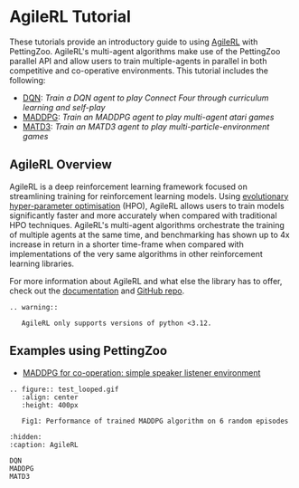 # AgileRL Tutorial

These tutorials provide an introductory guide to using [AgileRL](https://github.com/AgileRL/AgileRL) with PettingZoo. AgileRL's multi-agent algorithms make use of the PettingZoo parallel API and allow users to train multiple-agents in parallel in both competitive and co-operative environments. This tutorial includes the following:

* [DQN](DQN.md): _Train a DQN agent to play Connect Four through curriculum learning and self-play_
* [MADDPG](MADDPG.md): _Train an MADDPG agent to play multi-agent atari games_
* [MATD3](MATD3.md): _Train an MATD3 agent to play multi-particle-environment games_

## AgileRL Overview

AgileRL is a deep reinforcement learning framework focused on streamlining training for reinforcement learning models. Using [evolutionary hyper-parameter optimisation](https://agilerl.readthedocs.io/en/latest/api/hpo/index.html) (HPO), AgileRL allows users to train models significantly faster and more accurately when compared with traditional HPO techniques. AgileRL's multi-agent algorithms orchestrate the training of multiple agents at the same time, and benchmarking has shown up to 4x increase in return in a shorter time-frame when compared with implementations of the very same algorithms in other reinforcement learning libraries.

For more information about AgileRL and what else the library has to offer, check out the [documentation](https://agilerl.readthedocs.io/en/latest/) and [GitHub repo](https://github.com/agilerl/agilerl).

```{eval-rst}
.. warning::

   AgileRL only supports versions of python <3.12.

```

## Examples using PettingZoo

* [MADDPG for co-operation: simple speaker listener environment](https://agilerl.readthedocs.io/en/latest/multi_agent_training/index.html)


```{eval-rst}
.. figure:: test_looped.gif
   :align: center
   :height: 400px

   Fig1: Performance of trained MADDPG algorithm on 6 random episodes
```

```{toctree}
:hidden:
:caption: AgileRL

DQN
MADDPG
MATD3
```

